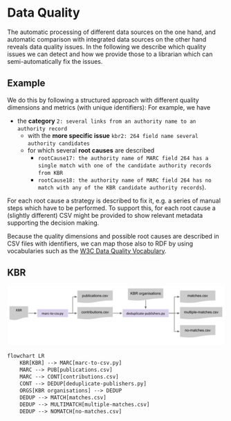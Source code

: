 # Data Quality

The automatic processing of different data sources on the one hand, and automatic comparison with integrated data sources on the other hand reveals data quality issues.
In the following we describe which quality issues we can detect and how we provide those to a librarian which can semi-automatically fix the issues.

## Example

We do this by following a structured approach with different quality dimensions and metrics (with unique identifiers):
For example, we have 

* the **category** `2: several links from an authority name to an authority record`
   * with the **more specific issue** `kbr2: 264 field name several authority candidates`
   * for which several **root causes** are described 
      * `rootCause17: the authority name of MARC field 264 has a single match with one of the candidate authority records from KBR`
      * `rootCause18: the authority name of MARC field 264 has no match with any of the KBR candidate authority records`).

For each root cause a strategy is described to fix it, e.g. a series of manual steps which have to be performed.
To support this, for each root cause a (slightly different) CSV might be provided to show relevant metadata supporting the decision making.

Because the quality dimensions and possible root causes are described in CSV files with identifiers, we can map those also to RDF by using vocabularies such as the [W3C Data Quality Vocabulary](https://w3.org/TR/vocab-dqv/).

## KBR

![KBR unknown authorities](../img/KBR-unknown-authority-names.png)

```mermaid
flowchart LR
    KBR[KBR] --> MARC[marc-to-csv.py]
    MARC --> PUB[publications.csv]
    MARC --> CONT[contributions.csv]
    CONT --> DEDUP[deduplicate-publishers.py]
    ORGS[KBR organisations] --> DEDUP
    DEDUP --> MATCH[matches.csv]
    DEDUP --> MULTIMATCH[multiple-matches.csv]
    DEDUP --> NOMATCH[no-matches.csv]
```

